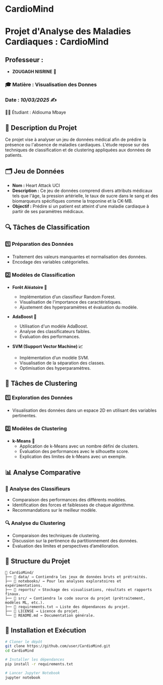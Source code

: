 # CardioMind
# **Projet d'Analyse des Maladies Cardiaques : CardioMind**

##  **Professeur :**
- **ZOUGAGH NISRINE** 🌟

### 🎓 **Matière** : Visualisation des Donnes 

### Date : *10/03/2025* ✍️
👨‍💻 Étudiant : Aldiouma Mbaye

## 📌 **Description du Projet**
Ce projet vise à analyser un jeu de données médical afin de prédire la présence ou l'absence de maladies cardiaques. L'étude repose sur des techniques de classification et de clustering appliquées aux données de patients.

## 🗂 **Jeu de Données**
- **Nom :** Heart Attack UCI
- **Description :** Ce jeu de données comprend divers attributs médicaux tels que l'âge, la pression artérielle, le taux de sucre dans le sang et des biomarqueurs spécifiques comme la troponine et la CK-MB.
- **Objectif :** Prédire si un patient est atteint d'une maladie cardiaque à partir de ses paramètres médicaux.

## 🔍 **Tâches de Classification**
### 1️⃣ **Préparation des Données**
- Traitement des valeurs manquantes et normalisation des données.
- Encodage des variables catégorielles.

### 2️⃣ **Modèles de Classification**
- **Forêt Aléatoire 🌲**
  - Implémentation d’un classifieur Random Forest.
  - Visualisation de l'importance des caractéristiques.
  - Ajustement des hyperparamètres et évaluation du modèle.
  
- **AdaBoost 🚀**
  - Utilisation d'un modèle AdaBoost.
  - Analyse des classificateurs faibles.
  - Évaluation des performances.
  
- **SVM (Support Vector Machine) 📈**
  - Implémentation d’un modèle SVM.
  - Visualisation de la séparation des classes.
  - Optimisation des hyperparamètres.
  
## 🧩 **Tâches de Clustering**
### 1️⃣ **Exploration des Données**
- Visualisation des données dans un espace 2D en utilisant des variables pertinentes.

### 2️⃣ **Modèles de Clustering**
- **k-Means** 🔵
  - Application de k-Means avec un nombre défini de clusters.
  - Évaluation des performances avec le silhouette score.
  - Explication des limites de k-Means avec un exemple.

## 📊 **Analyse Comparative**
### 🔬 **Analyse des Classifieurs**
- Comparaison des performances des différents modèles.
- Identification des forces et faiblesses de chaque algorithme.
- Recommandations sur le meilleur modèle.

### 🔍 **Analyse du Clustering**
- Comparaison des techniques de clustering.
- Discussion sur la pertinence du partitionnement des données.
- Évaluation des limites et perspectives d’amélioration.

## 📁 **Structure du Projet**
```
📂 CardioMind/
├── 📁 data/ → Contiendra les jeux de données bruts et prétraités.
├── 📁 notebooks/ → Pour les analyses exploratoires et expérimentations.
├── 📁 reports/ → Stockage des visualisations, résultats et rapports finaux.
├── 📁 src/ → Contiendra le code source du projet (prétraitement, modèles ML, etc.).
├── 📄 requirements.txt → Liste des dépendances du projet.
├── 📄 LICENSE → Licence du projet.
└── 📄 README.md → Documentation générale.
```

## 🏁 **Installation et Exécution**
```bash
# Cloner le dépôt
git clone https://github.com/user/CardioMind.git
cd CardioMind

# Installer les dépendances
pip install -r requirements.txt

# Lancer Jupyter Notebook
jupyter notebook
```

